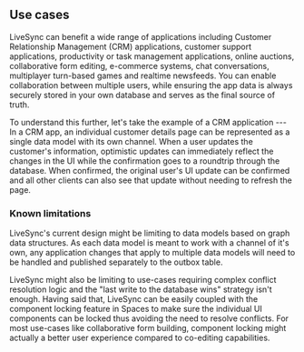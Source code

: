 ## Use cases

LiveSync can benefit a wide range of applications including Customer
Relationship Management (CRM) applications, customer support
applications, productivity or task management applications, online
auctions, collaborative form editing, e-commerce systems, chat
conversations, multiplayer turn-based games and realtime newsfeeds. You
can enable collaboration between multiple users, while ensuring the app
data is always securely stored in your own database and serves as the
final source of truth.

To understand this further, let's take the example of a CRM application
--- In a CRM app, an individual customer details page can be represented
as a single data model with its own channel. When a user updates the
customer's information, optimistic updates can immediately reflect the
changes in the UI while the confirmation goes to a roundtrip through the
database. When confirmed, the original user's UI update can be confirmed
and all other clients can also see that update without needing to
refresh the page.

### Known limitations

LiveSync's current design might be limiting to data models based on
graph data structures. As each data model is meant to work with a
channel of it's own, any application changes that apply to multiple data
models will need to be handled and published separately to the outbox
table.

LiveSync might also be limiting to use-cases requiring complex conflict
resolution logic and the "last write to the database wins" strategy
isn't enough. Having said that, LiveSync can be easily coupled with the
component locking feature in Spaces to make sure the individual UI
components can be locked thus avoiding the need to resolve conflicts.
For most use-cases like collaborative form building, component locking
might actually a better user experience compared to co-editing
capabilities.
